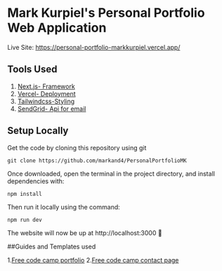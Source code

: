 # Mark Kurpiel's Personal Portfolio Web Application 

Live Site: https://personal-portfolio-markkurpiel.vercel.app/


## Tools Used 

1. [Next.js- Framework](https://nextjs.org/) 
2. [Vercel- Deployment](https://vercel.com/dashboard)
3. [Tailwindcss-Styling](https://tailwindcss.com/)
5. [SendGrid- Api for email](https://sendgrid.com/)



## Setup Locally 

Get the code by cloning this repository using git

```
git clone https://github.com/markand4/PersonalPortfolioMK
```

Once downloaded, open the terminal in the project directory, and install dependencies with:

```
npm install
```

Then run it locally using the command:

```
npm run dev
```

The website will now be up at http://localhost:3000 🚀

##Guides and Templates used

1.[Free code camp portfolio](https://www.freecodecamp.org/news/how-to-build-a-portfolio-site-with-nextjs-tailwindcss/)
2.[Free code camp contact page](https://www.freecodecamp.org/news/how-to-build-a-working-contact-form-with-sendgrid-and-next-js/)

